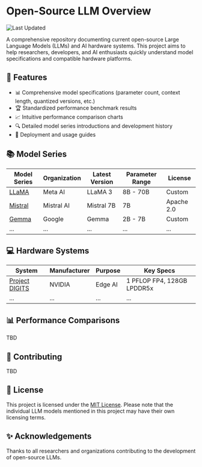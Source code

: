# Open-Source LLM Overview

![Last Updated](https://img.shields.io/github/last-commit/nafiytobor/open-source-llm-overview?label=Last%20Updated)

A comprehensive repository documenting current open-source Large Language Models (LLMs) and AI hardware systems. This project aims to help researchers, developers, and AI enthusiasts quickly understand model specifications and compatible hardware platforms.

## 🌟 Features

- 📊 Comprehensive model specifications (parameter count, context length, quantized versions, etc.)
- 🏆 Standardized performance benchmark results
- 📈 Intuitive performance comparison charts
- 🔍 Detailed model series introductions and development history
- 🚀 Deployment and usage guides

## 📚 Model Series

| Model Series | Organization | Latest Version | Parameter Range | License |
|--------------|--------------|----------------|-----------------|---------|
| [LLaMA](./docs/models/llama.md) | Meta AI | LLaMA 3 | 8B - 70B | Custom |
| [Mistral](./docs/models/mistral.md) | Mistral AI | Mistral 7B | 7B | Apache 2.0 |
| [Gemma](./docs/models/gemma.md) | Google | Gemma | 2B - 7B | Custom |
| ... | ... | ... | ... | ... |

## 💻 Hardware Systems

| System | Manufacturer | Purpose | Key Specs |
|--------|--------------|---------|-----------|
| [Project DIGITS](./docs/hardwares/nvidia-digits.md) | NVIDIA | Edge AI | 1 PFLOP FP4, 128GB LPDDR5x |
| ... | ... | ... | ... |

## 📊 Performance Comparisons

TBD

## 🤝 Contributing

TBD

## 📄 License

This project is licensed under the [MIT License](./LICENSE). Please note that the individual LLM models mentioned in this project may have their own licensing terms.

## ✨ Acknowledgements

Thanks to all researchers and organizations contributing to the development of open-source LLMs.